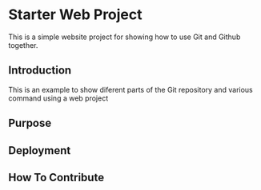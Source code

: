 # Starter Web Project

This is a simple website project for showing how to use Git and Github together.

## Introduction

This is an example to show diferent parts of the Git repository and various command using a web project

## Purpose

## Deployment

## How To Contribute